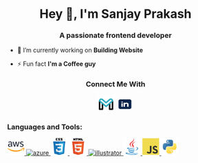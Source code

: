 <h1 align="center">Hey 👋, I'm Sanjay Prakash</h1>
<h3 align="center">A passionate frontend developer</h3>

- 🔭 I’m currently working on **Building Website**

- ⚡ Fun fact **I'm a Coffee guy**

<h3 align="center">Connect Me With </h3>
<p align="center">
<a href="mailto:sanjay238rps@gmail.com" target="blank"><img align="center" src="https://raw.githubusercontent.com/Jarvis238/Asset/main/docx/Email1.png" alt="mailto:sanjay238rps@gmail.com" height="40" width="40"/></a>
<a href="https://www.linkedin.com/in/sanjayprakash38" target="blank"><img align="center" src="https://raw.githubusercontent.com/Jarvis238/Asset/main/docx/Linkedin.png" alt="https://www.linkedin.com/in/sanjayprakash38" height="30" width="40" /></a>
</p>




<h3 align="left">Languages and Tools:</h3>
<p align="left"> <a href="https://aws.amazon.com" target="_blank" rel="noreferrer"> <img src="https://raw.githubusercontent.com/devicons/devicon/master/icons/amazonwebservices/amazonwebservices-original-wordmark.svg" alt="aws" width="40" height="40"/> </a> <a href="https://azure.microsoft.com/en-in/" target="_blank" rel="noreferrer"> <img src="https://www.vectorlogo.zone/logos/microsoft_azure/microsoft_azure-icon.svg" alt="azure" width="40" height="40"/> </a> <a href="https://www.w3schools.com/css/" target="_blank" rel="noreferrer"> <img src="https://raw.githubusercontent.com/devicons/devicon/master/icons/css3/css3-original-wordmark.svg" alt="css3" width="40" height="40"/> </a> <a href="https://www.w3.org/html/" target="_blank" rel="noreferrer"> <img src="https://raw.githubusercontent.com/devicons/devicon/master/icons/html5/html5-original-wordmark.svg" alt="html5" width="40" height="40"/> </a> <a href="https://www.adobe.com/in/products/illustrator.html" target="_blank" rel="noreferrer"> <img src="https://www.vectorlogo.zone/logos/adobe_illustrator/adobe_illustrator-icon.svg" alt="illustrator" width="40" height="40"/> </a> <a href="https://www.java.com" target="_blank" rel="noreferrer"> <img src="https://raw.githubusercontent.com/devicons/devicon/master/icons/java/java-original.svg" alt="java" width="40" height="40"/> </a> <a href="https://developer.mozilla.org/en-US/docs/Web/JavaScript" target="_blank" rel="noreferrer"> <img src="https://raw.githubusercontent.com/devicons/devicon/master/icons/javascript/javascript-original.svg" alt="javascript" width="40" height="40"/> </a> <a href="https://www.python.org" target="_blank" rel="noreferrer"> <img src="https://raw.githubusercontent.com/devicons/devicon/master/icons/python/python-original.svg" alt="python" width="40" height="40"/> </a> </p>
